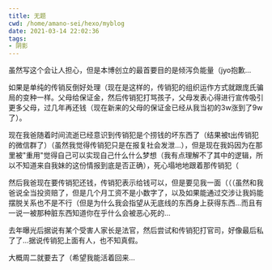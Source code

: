 ```yaml
---
title: 无题
cwd: /home/amano-sei/hexo/myblog
date: 2021-03-14 22:02:36
tags:
- 阴影
---
```


虽然写这个会让人担心，但是本博创立的最首要目的是倾泻负能量（jyo抱歉...

如果是单纯的传销反倒好处理（现在是这样的，传销犯的组织运作方式就跟庞氏骗局的变种一样。父母给保证金，然后传销犯打骂孩子，父母发表心得进行宣传吸引更多父母，过几年再还钱（现在新来的父母的保证金已经从我当初的3w涨到了9w了）。

现在我爸随着时间流逝已经意识到传销犯是个捞钱的坏东西了（结果被t出传销犯的微信群了）（虽然我觉得传销犯只是在报复社会发泄...），但是现在我妈因为在那里被"重用"觉得自己可以实现自己什么什么梦想（我有点理解不了其中的逻辑，所以不知道来自我妹的这份情报到底是否正确），死心塌地地跟着那传销犯（

然后我爸现在要传销犯还钱，传销犯表示给钱可以，但是要见我一面（（（虽然和我爸说全当投资赔了，但是几个月工资不是小数字了，以及如果能通过交涉让我妈能摆脱关系也不是不行（但是为什么我会指望从无底线的东西身上获得东西...而且有一说一被那种脏东西知道你在乎什么会被恶心死的...

去年曝光后据说有某个受害人家长是法官，然后尝试和传销犯打官司，好像最后私了了...据说传销犯上面有人，也不知真假。

大概周二就要去了（希望我能活着回来...

